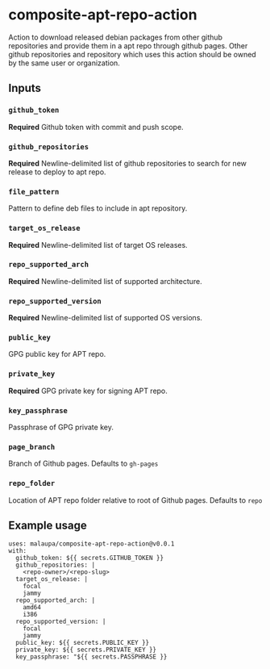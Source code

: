 # composite-apt-repo-action
Action to download released debian packages from other github repositories and provide them in a apt repo through github pages.
Other github repositories and repository which uses this action should be owned by the same user or organization.

## Inputs
### `github_token`

**Required** Github token with commit and push scope.

### `github_repositories`

**Required** Newline-delimited list of github repositories to search for new release to deploy to apt repo.

### `file_pattern`

Pattern to define deb files to include in apt repository.

### `target_os_release`

**Required** Newline-delimited list of target OS releases.

### `repo_supported_arch`

**Required** Newline-delimited list of supported architecture.

### `repo_supported_version`

**Required** Newline-delimited list of supported OS versions.

### `public_key`

GPG public key for APT repo.

### `private_key`

**Required** GPG private key for signing APT repo.

### `key_passphrase`

Passphrase of GPG private key.

### `page_branch`

Branch of Github pages. Defaults to `gh-pages`

### `repo_folder`

Location of APT repo folder relative to root of Github pages. Defaults to `repo`

## Example usage
```
uses: malaupa/composite-apt-repo-action@v0.0.1
with:
  github_token: ${{ secrets.GITHUB_TOKEN }}
  github_repositories: |
    <repo-owner>/<repo-slug>
  target_os_release: |
    focal
    jammy
  repo_supported_arch: |
    amd64
    i386
  repo_supported_version: |
    focal
    jammy
  public_key: ${{ secrets.PUBLIC_KEY }}
  private_key: ${{ secrets.PRIVATE_KEY }}
  key_passphrase: "${{ secrets.PASSPHRASE }}
```
